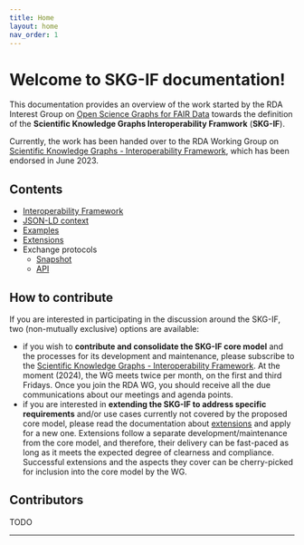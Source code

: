 ```yaml
---
title: Home
layout: home
nav_order: 1
---
```


# Welcome to SKG-IF documentation!

This documentation provides an overview of the work started by the RDA Interest Group on
[Open Science Graphs for FAIR Data] towards the definition of the **Scientific Knowledge Graphs Interoperability Framwork** (**SKG-IF**).

Currently, the work has been handed over to the RDA Working Group on [Scientific Knowledge Graphs - Interoperability Framework], which has been endorsed in June 2023.
 

## Contents
- [Interoperability Framework]
- [JSON-LD context]
- [Examples]
- [Extensions]
- Exchange protocols
    - [Snapshot]
    - [API]

    
## How to contribute
If you are interested in participating in the discussion around the SKG-IF, two (non-mutually exclusive) options are available:
- if you wish to **contribute and consolidate the SKG-IF core model** and the processes for its development and maintenance, please subscribe to the [Scientific Knowledge Graphs - Interoperability Framework]. At the moment (2024), the WG meets twice per month, on the first and third Fridays. Once you join the RDA WG, you should receive all the due communications about our meetings and agenda points. 
- if you are interested in **extending the SKG-IF to address specific requirements** and/or use cases currently not covered by the proposed core model, please read the documentation about [extensions] and apply for a new one. Extensions follow a separate development/maintenance from the core model, and therefore, their delivery can be fast-paced as long as it meets the expected degree of clearness and compliance. Successful extensions and the aspects they cover can be cherry-picked for inclusion into the core model by the WG.

## Contributors
TODO

----
[Open Science Graphs for FAIR Data]: https://www.rd-alliance.org/groups/open-science-graphs-fair-data-ig/activity/
[Scientific Knowledge Graphs - Interoperability Framework]: https://www.rd-alliance.org/groups/scientific-knowledge-graphs-interoperability-framework-skg-if-wg/activity/
[Interoperability Framework]: https://skg-if.github.io/interoperability-framework/
[JSON-LD context]: https://skg-if.github.io/context/
[Examples]: https://skg-if.github.io/examples/
[Extensions]: https://skg-if.github.io/extensions/
[Snapshot]: https://skg-if.github.io/snapshot/
[API]: https://skg-if.github.io/api/